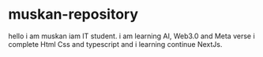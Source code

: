 # muskan-repository
hello i am muskan iam IT student. i am learning AI, Web3.0 and Meta verse i complete Html Css and typescript and i learning continue NextJs.
